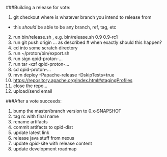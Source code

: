 ###Building a release for vote:

1. git checkout <branch> where <branch> is whatever branch you intend to release from
  - this *should* be able to be any branch, ref, tag, etc
2. run bin/release.sh <VERSION> <TAG>, e.g. bin/release.sh 0.9 0.9-rc1
3. run git push origin ... as described # when exactly should this happen?
4. cd into some scratch directory
5. run ~/proton/bin/export.sh
6. run sign qpid-proton-...
7. run tar -xzf qpid-proton-...
8. cd qpid-proton-...
9. mvn deploy -Papache-release -DskipTests=true
10. https://repository.apache.org/index.html#stagingProfiles
11. close the repo...
12. upload/send email

###After a vote succeeds:

1. bump the master/branch version to 0.x-SNAPSHOT
2. tag rc with final name
3. rename artifacts
4. commit artifacts to qpid-dist
5. update latest link
6. release java stuff from nexus
7. update qpid-site with release content
8. update development roadmap
